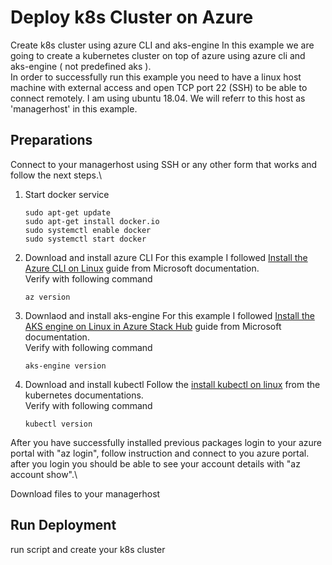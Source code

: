 # Deploy k8s Cluster on Azure
Create k8s cluster using azure CLI and aks-engine
In this example we are going to create a kubernetes cluster on top of azure using azure cli and aks-engine ( not predefined aks ).\
In order to successfully run this example you need to have a linux host machine with external access and open TCP port 22 (SSH) to be able to connect remotely. I am using ubuntu 18.04. We will referr to this host as 'managerhost' in this example.

## Preparations
Connect to your managerhost using SSH or any other form that works and follow the next steps.\
1. Start docker service
    ``` 
    sudo apt-get update 
    sudo apt-get install docker.io 
    sudo systemctl enable docker 
    sudo systemctl start docker 
    ```
2. Download and install azure CLI
    For this example I followed [Install the Azure CLI on Linux](https://docs.microsoft.com/en-us/cli/azure/install-azure-cli-linux?pivots=apt) guide from Microsoft documentation.\
    Verify with following command
    ```
    az version
    ```

3. Downlaod and install aks-engine
    For this example I followed [Install the AKS engine on Linux in Azure Stack Hub](https://docs.microsoft.com/en-us/azure-stack/user/azure-stack-kubernetes-aks-engine-deploy-linux?view=azs-2206) guide from Microsoft documentation.\
    Verify with following command
    ```
    aks-engine version
    ```

4. Download and install kubectl
    Follow the [install kubectl on linux](https://kubernetes.io/docs/tasks/tools/install-kubectl-linux/) from the kubernetes documentations.\
    Verify with following command
    ```
    kubectl version
    ```

After you have successfully installed previous packages login to your azure portal with "az login", follow instruction and connect to you azure portal. after you login you should be able to see your account details with "az account show".\

Download files to your managerhost 

## Run Deployment
run script and create your k8s cluster
